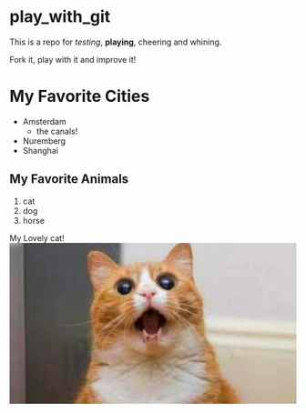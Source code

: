 # play_with_git

This is a repo for _testing_, **playing**, cheering and whining.

Fork it, play with it and improve it!

# My Favorite Cities

* Amsterdam
    * the canals!
* Nuremberg
* Shanghai

## My Favorite Animals

1. cat
2. dog
3. horse

My Lovely cat!
![Funny Cat](funny_cat.jpg)
